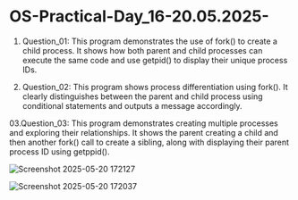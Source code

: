 # OS-Practical-Day_16-20.05.2025-

01. Question_01:
This program demonstrates the use of fork() to create a child process. It shows how both parent and child processes can execute the same code and use getpid() to display their unique process IDs.

02. Question_02:
This program shows process differentiation using fork(). It clearly distinguishes between the parent and child process using conditional statements and outputs a message accordingly.

03.Question_03:
This program demonstrates creating multiple processes and exploring their relationships. It shows the parent creating a child and then another fork() call to create a sibling, along with displaying their parent process ID using getppid().

![Screenshot 2025-05-20 172127](https://github.com/user-attachments/assets/7f788d6f-55a0-4f17-a22e-22848e1fed02)


![Screenshot 2025-05-20 172037](https://github.com/user-attachments/assets/eb988390-93f3-47ca-881b-89c3df501674)
